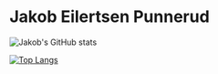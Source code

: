 # Jakob Eilertsen Punnerud

![Jakob's GitHub stats](https://github-readme-stats-sigma-five.vercel.app/api?username=jepunnerud&count_private=true&hide=stars&theme=radical&show_icons=true&hide-border=true)

[![Top Langs](https://github-readme-stats-sigma-five.vercel.app/api/top-langs/?username=jepunnerud&theme=radical&layout=compact)](https://github.com/anuraghazra/github-readme-stats)

